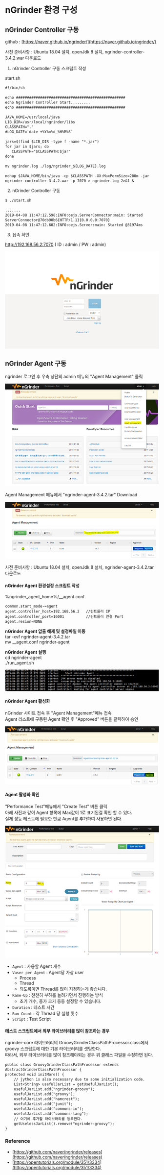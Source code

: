 # nGrinder 환경 구성

## 

## nGrinder Controller 구동

github : [https://naver.github.io/ngrinder/](https://naver.github.io/ngrinder/)

사전 준비사항 : Ubuntu 18.04 설치, openJdk 8 설치, ngrinder-controller-3.4.2.war 다운로드

1. nGrinder Controller 구동 스크립트 작성

start.sh

    #!/bin/sh

    echo ##################################################
    echo Ngrinder Controller Start.........
    echo ##################################################

    JAVA_HOME=/usr/local/java
    LIB_DIR=/usr/local/ngrinder/libs
    CLASSPATH="."
    #LOG_DATE=`date +%Y%m%d_%H%M%S`

    jars=$(find $LIB_DIR -type f -name "*.jar")
    for jar in $jars; do
       CLASSPATH="$CLASSPATH:$jar"
    done

    mv ngrinder.log ./log/ngrinder_${LOG_DATE}.log

    nohup $JAVA_HOME/bin/java -cp $CLASSPATH -XX:MaxPermSize=200m -jar ngrinder-controller-3.4.2.war -p 7070 > ngrinder.log 2>&1 &

2. nGrinder Controller 구동

```
$ ./start.sh

.......
2019-04-08 11:47:12.598:INFO:oejs.ServerConnector:main: Started ServerConnector@70db90b6{HTTP/1.1}{0.0.0.0:7070}
2019-04-08 11:47:12.602:INFO:oejs.Server:main: Started @31974ms
```

3. 접속 확인

http://192.168.56.2:7070     \( ID : admin  / PW : admin\)

![](.gitbook/assets/image%20%281%29.png)

## nGrinder Agent 구동

ngrinder 로그인 후 우측 상단의 admin 메뉴의 "Agent Management" 클릭

![](.gitbook/assets/image%20%287%29.png)

Agent Management 메뉴에서 "ngrinder-agent-3.4.2.tar" Download

![](.gitbook/assets/image%20%289%29.png)

사전 준비사항 : Ubuntu 18.04 설치, openJdk 8 설치, ngrinder-agent-3.4.2.tar 다운로드

#### nGrinder Agent 환경설정 스크립트 작성

%ngrinder\_agent\_home%/\_\_agent.conf

```text
common.start_mode-=agent
agent.controller_host=192.168.56.2   //컨트롤러 IP
agent.controller_port=16001          //컨트롤러 연결 Port
agent.resion=NONE
```

**nGrinder Agent 압출 해제 및 설정파일 이동**  
tar -xvf ngrinder-agent-3.4.2.tar  
mv \_\_agent.conf ngrinder-agent

**nGrinder Agent 실행**  
cd ngrinder-agent  
./run\_agent.sh

![](.gitbook/assets/image%20%284%29.png)

#### nGrinder Agent 활성화

nGrinder 사이트 접속 후 "Agent Management"메뉴 접속  
Agent 리스트에 구동된 Agent 확인 후 "Approved" 버튼을 클릭하여 승인

![](.gitbook/assets/image%20%282%29.png)

#### Agent 활성화 확인

"Performance Test"메뉴에서 "Create Test" 버튼 클릭  
아래 사진과 같이 Agent 항목에 Max값이 1로 표기된걸 확인 할 수 있다.  
실제 성능 테스트에 필요한 만큼 Agent를 추가하여 사용하면 된다.

![](.gitbook/assets/image%20%283%29.png)



* `Agent` : 사용할 Agent 개수
* `Vuser per Agent` : Agent당 가상 user
  * Process
  * Thread
  * 되도록이면 Thread를 많이 지정하는게 좋습니다.
* `Rame-Up` : 천천히 부하를 늘려가면서 진행하는 방식
  * 초기 개수, 증가 크기 등등 설정할 수 있습니다.
* `Duration` : 테스트 시간
* `Run Count` : 각 Thread 당 실행 횟수
* `Script` : Test Script

#### 테스트 스크립트에서 외부  라이브러리를 많이 참조하는 경우 

ngrinder-core 라이브러리의 GroovyGrinderClassPathProcessor.class에서 groovy 스크립트에 대한 기본 라이브러리를 셋팅한다.  
따라서, 외부 라이브러리를 많이 참조해야되는 경우 위 클래스 파일을 수정하면 된다.  


```text
public class GroovyGrinderClassPathProcessor extends AbstractGrinderClassPathProcessor {
protected void initMore() {
    // jython is also necessary due to some initialization code.
    List<String> usefulJarList = getUsefulJarList();
    usefulJarList.add("ngrinder-groovy");
    usefulJarList.add("groovy");
    usefulJarList.add("hamcrest");
    usefulJarList.add("junit");
    usefulJarList.add("commons-io");
    usefulJarList.add("commons-lang");
    // 여기에 추가할 라이브러리를 등록한다.
    getUselessJarList().remove("ngrinder-groovy");
}
```



### Reference <a id="reference"></a>

* [https://github.com/naver/ngrinder/releases](https://github.com/naver/ngrinder/releases)
* [https://opentutorials.org/module/351/3334](https://opentutorials.org/module/351/3334)

